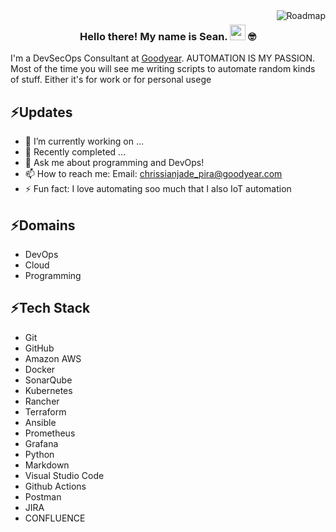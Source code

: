 <img align="right" src="https://api.roadmap.sh/v1-badge/tall/64c7ca428bda28d9914b5f6f?variant=dark" alt="Roadmap"/>

### <p align="center">  Hello there! My name is Sean. <img height="25px" src="https://github.com/chrissianpira/chrissianpira/assets/108297669/25761dc5-6662-449b-a3a2-ffb8ee5a84e4" /> 🤓</p>

I'm a DevSecOps Consultant at [Goodyear](https://www.goodyear.com.ph/). AUTOMATION IS MY PASSION. Most of the time you will see me writing scripts to automate random kinds of stuff. Either it's for work or for personal usege

## ⚡Updates
- 🔭 I’m currently working on ...
- 🌱 Recently completed ...
- 💬 Ask me about programming and DevOps!
- 📫 How to reach me: Email: chrissianjade_pira@goodyear.com
- ⚡ Fun fact: I love automating soo much that I also IoT automation 

## ⚡Domains
- DevOps
- Cloud
- Programming
  
## ⚡Tech Stack
- Git
- GitHub
- Amazon AWS
- Docker
- SonarQube
- Kubernetes
- Rancher
- Terraform
- Ansible
- Prometheus
- Grafana
- Python
- Markdown
- Visual Studio Code
- Github Actions
- Postman
- JIRA
- CONFLUENCE
  
